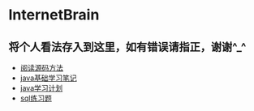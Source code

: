 # InternetBrain
## 将个人看法存入到这里，如有错误请指正，谢谢^_^
- [阅读源码方法](catalogue/阅读源码方法.md)
- [java基础学习笔记](catalogue/java基础学习笔记.md)
- [java学习计划](catalogue/java学习计划.md)
- [sql练习题](catalogue/sql练习题.md)
